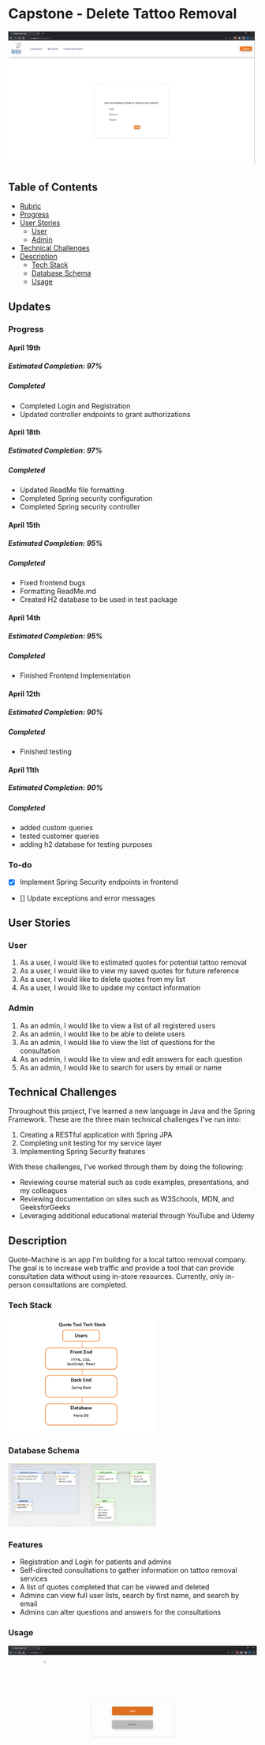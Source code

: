# Capstone - Delete Tattoo Removal



<div>
  <kbd>
    <img src="Images/Delete-Dashboard.PNG" width="500" />
  </kbd>
</div>

## Table of Contents
- [Rubric](https://docs.google.com/document/d/1FfK_9rQ1veSptV0dOe_GRcLvRmL5qzYXfj6nWasC7cI/edit?usp=sharing)
- [Progress](#Updates)
- [User Stories](#User-Stories)
  - [User](#User)
  - [Admin](#Admin)
- [Technical Challenges](#Technical-Challenges)
- [Description](#Description)
  - [Tech Stack](#Tech-Stack)
  - [Database Schema](#Database-Schema)
  - [Usage](#Usage)


## Updates

### Progress
#### April 19th
##### Estimated Completion: 97%
##### Completed
- Completed Login and Registration
- Updated controller endpoints to grant authorizations

#### April 18th
##### Estimated Completion: 97%
##### Completed
- Updated ReadMe file formatting
- Completed Spring security configuration
- Completed Spring security controller

#### April 15th
##### Estimated Completion: 95%
##### Completed
- Fixed frontend bugs
- Formatting ReadMe.md
- Created H2 database to be used in test package

#### April 14th
##### Estimated Completion: 95%
##### Completed
- Finished Frontend Implementation

#### April 12th
##### Estimated Completion: 90%
##### Completed
- Finished testing

#### April 11th
##### Estimated Completion: 90%
##### Completed
- added custom queries
- tested customer queries
- adding h2 database for testing purposes

### To-do
- [x] Implement Spring Security endpoints in frontend
- [] Update exceptions and error messages

## User Stories
### User
1. As a user, I would like to estimated quotes for potential tattoo removal
2. As a user, I would like to view my saved quotes for future reference
3. As a user, I would like to delete quotes from my list
4. As a user, I would like to update my contact information

### Admin
1. As an admin, I would like to view a list of all registered users
2. As an admin, I would like to be able to delete users
3. As an admin, I would like to view the list of questions for the consultation
4. As an admin, I would like to view and edit answers for each question
5. As an admin, I would like to search for users by email or name
## Technical Challenges

Throughout this project, I've learned a new language in Java and the Spring Framework. These are the 
three main technical challenges I've run into:
1. Creating a RESTful application with Spring JPA
2. Completing unit testing for my service layer
3. Implementing Spring Security features

With these challenges, I've worked through them by doing the following:
- Reviewing course material such as code examples, presentations, and my colleagues
- Reviewing documentation on sites such as W3Schools, MDN, and GeeksforGeeks
- Leveraging additional educational material through YouTube and Udemy

## Description

Quote-Machine is an app I'm building for a local tattoo removal company. The goal is to increase web traffic and provide
a tool that can provide consultation data without using in-store resources. Currently, only in-person consultations are completed.

### Tech Stack
<img src="Images/techStack.png"  width = "300" />

### Database Schema
<img src="Images/Db Scheme.PNG"  width = "300" />

### Features

- Registration and Login for patients and admins
- Self-directed consultations to gather information on tattoo removal services
- A list of quotes completed that can be viewed and deleted
- Admins can view full user lists, search by first name, and search by email
- Admins can alter questions and answers for the consultations

### Usage
![gif](Images/Hnet-image.gif)









